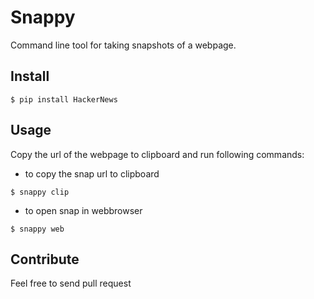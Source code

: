 Snappy
======

Command line tool for taking snapshots of a webpage.

Install
-------

  ```
  $ pip install HackerNews
  ```


Usage
-----

Copy the url of the webpage to clipboard and run following commands:

  - to copy the snap url to clipboard

  ```
  $ snappy clip
  ```
  - to open snap in webbrowser
  
  ```
  $ snappy web
  ```

Contribute
----------

Feel free to send pull request
